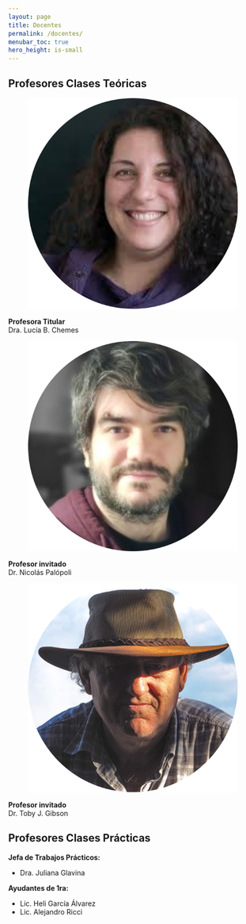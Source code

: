 ```yaml
---
layout: page
title: Docentes
permalink: /docentes/
menubar_toc: true
hero_height: is-small
---
```


## Profesores Clases Teóricas

<figure class="image is-128x128">
  <img class= "is-rounded" src="./img/lucia.png">
</figure>

**Profesora Titular** 
<br>Dra. Lucía B. Chemes

<figure class="image is-128x128">
  <img class= "is-rounded" src="./img/nico.png">
</figure>

**Profesor invitado** 
<br>Dr. Nicolás Palópoli

<figure class="image is-128x128">
  <img class= "is-rounded" src="./img/toby.png">
</figure>

**Profesor invitado** 
<br>Dr. Toby J. Gibson

## Profesores Clases Prácticas

**Jefa de Trabajos Prácticos:** 
* Dra. Juliana Glavina

**Ayudantes de 1ra:**
* Lic. Heli García Álvarez
* Lic. Alejandro Ricci
